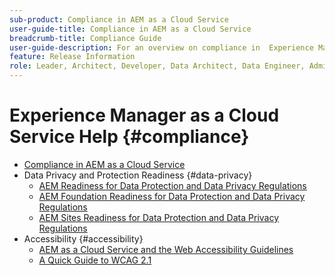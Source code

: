 ```yaml
---
sub-product: Compliance in AEM as a Cloud Service
user-guide-title: Compliance in AEM as a Cloud Service
breadcrumb-title: Compliance Guide
user-guide-description: For an overview on compliance in  Experience Manager as a Cloud service, including an privacy and accessibility, start here.
feature: Release Information
role: Leader, Architect, Developer, Data Architect, Data Engineer, Admin, User
---
```


# Experience Manager as a Cloud Service Help {#compliance}

+ [Compliance in AEM as a Cloud Service](/help/compliance/home.md)
+ Data Privacy and Protection Readiness {#data-privacy}
  + [AEM Readiness for Data Protection and Data Privacy Regulations](data-privacy-and-protection-readiness/aem-readiness.md)
  + [AEM Foundation Readiness for Data Protection and Data Privacy Regulations](data-privacy-and-protection-readiness/foundation-readiness.md)
  + [AEM Sites Readiness for Data Protection and Data Privacy Regulations](data-privacy-and-protection-readiness/sites-readiness.md)
+ Accessibility {#accessibility}
  + [AEM as a Cloud Service and the Web Accessibility Guidelines](accessibility/web-accessibility.md)
  + [A Quick Guide to WCAG 2.1](accessibility/quick-guide-wcag.md)